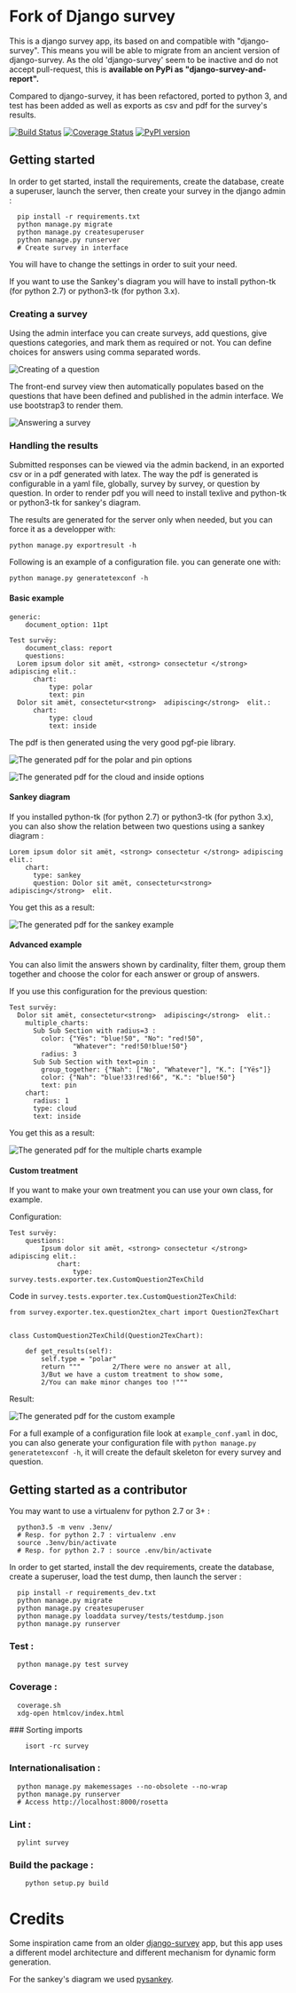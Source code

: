 # Fork of Django survey

This is a django survey app, its based on and compatible with "django-survey".
This means you will be able to migrate from an ancient version of django-survey.
As the old 'django-survey' seem to be inactive and do not accept pull-request,
this is **available on PyPi as "django-survey-and-report".**

Compared to django-survey, it has been refactored, ported to python 3, and test
has been added as well as exports as csv and pdf for the survey's results.

[![Build Status](https://travis-ci.org/Pierre-Sassoulas/django-survey.svg?branch=master)](https://travis-ci.org/Pierre-Sassoulas/django-survey)
[![Coverage Status](https://coveralls.io/repos/github/Pierre-Sassoulas/django-survey/badge.svg?branch=master)](https://coveralls.io/github/Pierre-Sassoulas/django-survey?branch=master)
[![PyPI version](https://badge.fury.io/py/django-survey-and-report.svg)](https://badge.fury.io/py/django-survey-and-report)

## Getting started


In order to get started, install the requirements, create the database, create
a superuser, launch the server, then create your survey in the django admin :

~~~~
  pip install -r requirements.txt
  python manage.py migrate
  python manage.py createsuperuser
  python manage.py runserver
  # Create survey in interface
~~~~

You will have to change the settings in order to suit your need.

If you want to use the Sankey's diagram you will have to install python-tk
(for python 2.7) or python3-tk (for python 3.x).

### Creating a survey

Using the admin interface you can create surveys, add questions, give questions
categories, and mark them as required or not. You can define choices for answers
using comma separated words.

![Creating of a question](doc/creating_questions.png "Creating of a question")

The front-end survey view then automatically populates based on the questions
that have been defined and published in the admin interface. We use bootstrap3
to render them.

![Answering a survey](doc/answering_questions.png "Answering a survey")

### Handling the results

Submitted responses can be viewed via the admin backend, in an exported csv
or in a pdf generated with latex. The way the pdf is generated is
configurable in a yaml file, globally, survey by survey, or question by
question. In order to render pdf you will need to install texlive and python-tk
or python3-tk for sankey's diagram.

The results are generated for the server only when needed, but you can force
it as a developper with:
~~~~
python manage.py exportresult -h
~~~~

Following is an example of a configuration file. you can generate one with:
~~~~
python manage.py generatetexconf -h
~~~~

#### Basic example

~~~~
generic:
    document_option: 11pt

Test survëy:
    document_class: report
    questions:
  Lorem ipsum dolor sit amët, <strong> consectetur </strong> adipiscing elit.:
      chart:
          type: polar
          text: pin
  Dolor sit amët, consectetur<strong>  adipiscing</strong>  elit.:
      chart:
          type: cloud
          text: inside
~~~~

The pdf is then generated using the very good pgf-pie library.

![The generated pdf for the polar and pin options](doc/report.png "The generated pdf for the polar and pin options")

![The generated pdf for the cloud and inside options](doc/report_2.png "The generated pdf for the cloud and inside options")

#### Sankey diagram

If you installed python-tk (for python 2.7) or python3-tk (for python 3.x), you
can also show the relation between two questions using a sankey diagram :

~~~~
Lorem ipsum dolor sit amët, <strong> consectetur </strong> adipiscing elit.:
    chart:
      type: sankey
      question: Dolor sit amët, consectetur<strong>  adipiscing</strong>  elit.
~~~~

You get this as a result:

![The generated pdf for the sankey example](doc/sankey.png "The generated pdf for the sankey example")

#### Advanced example

You can also limit the answers shown by cardinality, filter them, group them
together and choose the color for each answer or group of answers.

If you use this configuration for the previous question:
~~~~
Test survëy:
  Dolor sit amët, consectetur<strong>  adipiscing</strong>  elit.:
    multiple_charts:
      Sub Sub Section with radius=3 :
        color: {"Yës": "blue!50", "No": "red!50",
                "Whatever": "red!50!blue!50"}
        radius: 3
      Sub Sub Section with text=pin :
        group_together: {"Nah": ["No", "Whatever"], "K.": ["Yës"]}
        color: {"Nah": "blue!33!red!66", "K.": "blue!50"}
        text: pin
    chart:
      radius: 1
      type: cloud
      text: inside
~~~~

You get this as a result:

![The generated pdf for the multiple charts example](doc/multicharts.png "The generated pdf for the multiple charts example")

#### Custom treatment

If you want to make your own treatment you can use your own class, for example.

Configuration:
~~~~
Test survëy:
    questions:
        Ipsum dolor sit amët, <strong> consectetur </strong>  adipiscing elit.:
            chart:
                type: survey.tests.exporter.tex.CustomQuestion2TexChild
~~~~


Code in `survey.tests.exporter.tex.CustomQuestion2TexChild`:

~~~~
from survey.exporter.tex.question2tex_chart import Question2TexChart


class CustomQuestion2TexChild(Question2TexChart):

    def get_results(self):
        self.type = "polar"
        return """        2/There were no answer at all,
        3/But we have a custom treatment to show some,
        2/You can make minor changes too !"""
~~~~

Result:

![The generated pdf for the custom example](doc/custom.png "The generated pdf for the custom example")


For a full example of a configuration file look at `example_conf.yaml` in doc,
you can also generate your configuration file with
`python manage.py generatetexconf -h`, it will create the default skeleton
for every survey and question.

## Getting started as a contributor

You may want to use a virtualenv for python 2.7 or 3+ :

~~~~
  python3.5 -m venv .3env/
  # Resp. for python 2.7 : virtualenv .env
  source .3env/bin/activate
  # Resp. for python 2.7 : source .env/bin/activate
~~~~

In order to get started, install the dev requirements, create the database,
create a superuser, load the test dump, then launch the server :

~~~~
  pip install -r requirements_dev.txt
  python manage.py migrate
  python manage.py createsuperuser
  python manage.py loaddata survey/tests/testdump.json
  python manage.py runserver
~~~~

### Test :

~~~~
  python manage.py test survey
~~~~

### Coverage :

~~~~
  coverage.sh
  xdg-open htmlcov/index.html
~~~~

### Sorting imports

~~~~
    isort -rc survey
~~~~

### Internationalisation :
~~~~
  python manage.py makemessages --no-obsolete --no-wrap
  python manage.py runserver
  # Access http://localhost:8000/rosetta
~~~~
### Lint :
~~~~
  pylint survey
~~~~
### Build the package :
~~~~
    python setup.py build
~~~~
# Credits

Some inspiration came from an older
[django-survey](https://github.com/flynnguy/django-survey) app, but this app
uses a different model architecture and different mechanism for dynamic form
generation.

For the sankey's diagram we used [pysankey](https://github.com/anazalea/pySankey).
